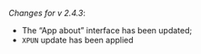 _Changes for v 2.4.3_:
- The “App about” interface has been updated;
- `XPUN` update has been applied
